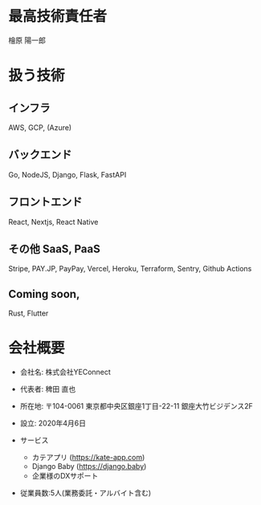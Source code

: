 # 最高技術責任者
檜原 陽一郎

# 扱う技術

## インフラ

AWS, GCP, (Azure)

## バックエンド

Go, NodeJS, Django, Flask, FastAPI

## フロントエンド

React, Nextjs, React Native

## その他 SaaS, PaaS

Stripe, PAY.JP, PayPay, Vercel, Heroku, Terraform, Sentry, Github Actions

## Coming soon,

Rust, Flutter

# 会社概要
- 会社名: 株式会社YEConnect

- 代表者: 稗田 直也

- 所在地: 〒104-0061 東京都中央区銀座1丁目-22-11 銀座大竹ビジデンス2F

- 設立: 2020年4月6日

- サービス
  - カテアプリ (https://kate-app.com)
  - Django Baby (https://django.baby)
  - 企業様のDXサポート

- 従業員数:5人(業務委託・アルバイト含む)
